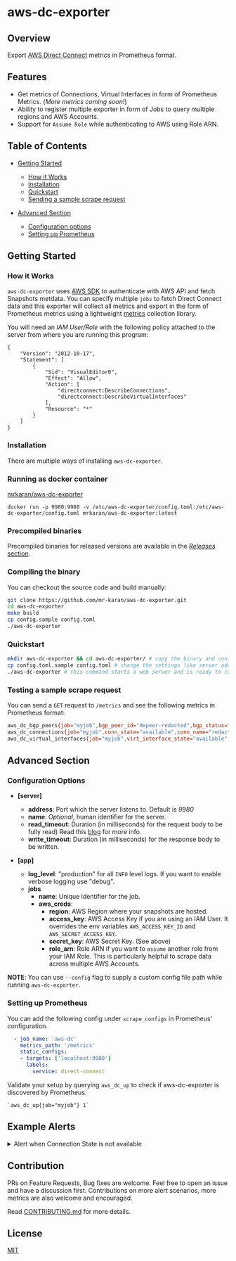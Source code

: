 # aws-dc-exporter

## Overview

Export [AWS Direct Connect](https://aws.amazon.com/directconnect/) metrics in Prometheus format.

## Features

- Get metrics of Connections, Virtual Interfaces in form of Prometheus Metrics. (_More metrics coming soon!_)
- Ability to register multiple exporter in form of Jobs to query multiple regions and AWS Accounts.
- Support for `Assume Role` while authenticating to AWS using Role ARN.

## Table of Contents

- [Getting Started](#getting-started)
  - [How it Works](#how-it-works)
  - [Installation](#installation)
  - [Quickstart](#quickstart)
  - [Sending a sample scrape request](#testing-a-sample-alert)

- [Advanced Section](#advanced-section)
  - [Configuration options](#configuation-options)
  - [Setting up Prometheus](#setting-up-prometheus)

## Getting Started

### How it Works

`aws-dc-exporter` uses [AWS SDK](https://github.com/aws/aws-sdk-go) to authenticate with AWS API
and fetch Snapshots metdata. You can specify multiple `jobs` to fetch Direct Connect data and this exporter will collect all metrics and export in the form of Prometheus metrics using a lightweight [metrics](https://github.com/VictoriaMetrics/metrics) collection library.

You will need an _IAM User/Role_ with the following policy attached to the server from where you are running this program:

```plain
{
    "Version": "2012-10-17",
    "Statement": [
        {
            "Sid": "VisualEditor0",
            "Effect": "Allow",
            "Action": [
                "directconnect:DescribeConnections",
                "directconnect:DescribeVirtualInterfaces"
            ],
            "Resource": "*"
        }
    ]
}
```

### Installation

There are multiple ways of installing `aws-dc-exporter`.

### Running as docker container

[mrkaran/aws-dc-exporter](https://hub.docker.com/r/mrkaran/aws-dc-exporter)

`docker run -p 9980:9980 -v /etc/aws-dc-exporter/config.toml:/etc/aws-dc-exporter/config.toml mrkaran/aws-dc-exporter:latest`

### Precompiled binaries

Precompiled binaries for released versions are available in the [_Releases_ section](https://github.com/mr-karan/aws-dc-exporter/releases/).

### Compiling the binary

You can checkout the source code and build manually:

```bash
git clone https://github.com/mr-karan/aws-dc-exporter.git
cd aws-dc-exporter
make build
cp config.sample config.toml
./aws-dc-exporter
```

### Quickstart

```sh
mkdir aws-dc-exporter && cd aws-dc-exporter/ # copy the binary and config.sample in this folder
cp config.toml.sample config.toml # change the settings like server address, job metadata, aws credentials etc.
./aws-dc-exporter # this command starts a web server and is ready to collect metrics from EC2.
```

### Testing a sample scrape request

You can send a `GET` request to `/metrics` and see the following metrics in Prometheus format:

```bash
aws_dc_bgp_peers{job="myjob",bgp_peer_id="dxpeer-redacted",bgp_status="up",bgp_peer_state="available",aws_device_v2="xyz-redacted"} 0
aws_dc_connections{job="myjob",conn_state="available",conn_name="redacted",partner_name="xyz",conn_id="dxcon-redacted",bandwidth="100Mbps"} 0
aws_dc_virtual_interfaces{job="myjob",virt_interface_state="available",virt_interface_name="aws-redacted-2",customer_address="x.x.y.z/31",virt_interface_id="dxvif-redacted",location="xyz"} 0
```

## Advanced Section

### Configuration Options

- **[server]**
  - **address**: Port which the server listens to. Default is *9980*
  - **name**: _Optional_, human identifier for the server.
  - **read_timeout**: Duration (in milliseconds) for the request body to be fully read) Read this [blog](https://blog.cloudflare.com/the-complete-guide-to-golang-net-http-timeouts/) for more info.
  - **write_timeout**: Duration (in milliseconds) for the response body to be written.

- **[app]**
  - **log_level**: "production" for all `INFO` level logs. If you want to enable verbose logging use "debug".
  - **jobs**
    - **name**: Unique identifier for the job.
    - **aws_creds**:
      - **region**: AWS Region where your snapshots are hosted.
      - **access_key**: AWS Access Key if you are using an IAM User. It overrides the env variables `AWS_ACCESS_KEY_ID` and `AWS_SECRET_ACCESS_KEY`.
      - **secret_key**: AWS Secret Key. (See above)
      - **role_arn**: Role ARN if you want to `assume` another role from your IAM Role. This is particularly helpful to scrape data across multiple AWS Accounts.

**NOTE**: You can use `--config` flag to supply a custom config file path while running `aws-dc-exporter`.

### Setting up Prometheus

You can add the following config under `scrape_configs` in Prometheus' configuration.

```yaml
  - job_name: 'aws-dc'
    metrics_path: '/metrics'
    static_configs:
    - targets: ['localhost:9980']
      labels:
        service: direct-connect
```

Validate your setup by querying `aws_dc_up` to check if aws-dc-exporter is discovered by Prometheus:

```plain
`aws_dc_up{job="myjob"} 1`
```

## Example Alerts

<details><summary>Alert when Connection State is not available</summary><br><pre>
- alert: AWSDCConnectionDown
  expr: count(sum(aws_dc_connections{conn_state!="available"}) by (conn_name)) > 0
  for: 1m
  labels:
    room: production-alerts
    severity: warning
  annotations:
    description: AWS Direct Connect Connection {{ $labels.conn_name }} seems to be down.
    title: AWS DC Connection down.
    summary: Please check the AWS DC Console and raise a ticket.
</pre></details>

## Contribution

PRs on Feature Requests, Bug fixes are welcome. Feel free to open an issue and have a discussion first. Contributions on more alert scenarios, more metrics are also welcome and encouraged.

Read [CONTRIBUTING.md](CONTRIBUTING.md) for more details.

## License

[MIT](license)
